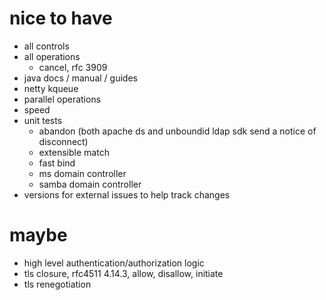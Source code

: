 # nice to have

- all controls
- all operations
  - cancel, rfc 3909
- java docs / manual / guides
- netty kqueue
- parallel operations
- speed
- unit tests
  - abandon (both apache ds and unboundid ldap sdk send a notice of disconnect)
  - extensible match
  - fast bind
  - ms domain controller
  - samba domain controller
- versions for external issues to help track changes

# maybe

- high level authentication/authorization logic
- tls closure, rfc4511 4.14.3, allow, disallow, initiate
- tls renegotiation
